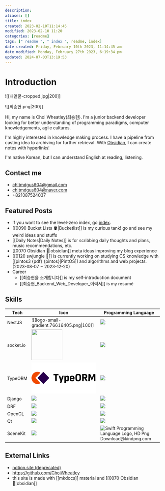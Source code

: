 ```yaml
---
description:
aliases: []
title: index
created: 2023-02-10T11:14:45
modified: 2023-02-10 11:20
categories: [readme]
tags: [" readme ", " index ", readme, index]
date created: Friday, February 10th 2023, 11:14:45 am
date modified: Monday, February 27th 2023, 6:19:34 pm
updated: 2024-07-03T13:19:53
---
```


# Introduction

![[내얼굴-cropped.jpg|200]]

![[최승현.png|200]]

Hi, my name is Choi Wheatley(최승현). I'm a junior backend developer looking for better understanding of programming paradigms, computer knowledgements, agile cultures.

I'm highly interested in knowledge making process. I have a pipeline from casting idea to archiving for further retrieval. With [Obsidian](https://obsidian.md), I can create notes with hyperlinks!

I'm native Korean, but I can understand English at reading, listening.

## Contact me

- chltmdgus604@gmail.com
- chltmdgus604@naver.com
- +821087524037

## Featured Posts

- If you want to see the level-zero index, go [index](https://choiwheatley.github.io/index/).
- [[0090 Bucket Lists 🪣|Bucketlist]] is my curious tank! go and see my weird ideas and stuffs
- [[Daily Notes|Daily Notes]] is for scribbing daily thoughts and plans, music recommendations, etc.
- [[0070 Obsidian 💎|obsidian]] meta ideas improving my blog experience
- [[0120 swjungle 🤖]] is currently working on studying CS knowledge with [[pintos3 {pdf} {pintos}|PintOS]] and algorithms and web projects. (2023-08-07 ~ 2023-12-20)
- Career
	- [[최승현을 소개합니다]] is my self-introduction document
	- [[최승현_Backend_Web_Developer_이력서]] is my resumé

## Skills

| Tech      | Icon                                                                                                                                  | Programming Language                                                                                                                                                                              |
| --------- | ------------------------------------------------------------------------------------------------------------------------------------- | ------------------------------------------------------------------------------------------------------------------------------------------------------------------------------------------------- |
| NestJS    | ![[logo-small-gradient.76616405.png\|100]]                                                                                            | <img src="https://upload.wikimedia.org/wikipedia/commons/thumb/4/4c/Typescript_logo_2020.svg/240px-Typescript_logo_2020.svg.png" style="height:100px;">                                           |
| socket.io | <img src="https://socket.io/images/logo.svg" style="height: 100px; width: 100px;">                                                    | <img src="https://upload.wikimedia.org/wikipedia/commons/3/3b/Javascript_Logo.png" style="height:100px;">                                                                                         |
| TypeORM   | <img src="https://github.com/typeorm/typeorm/raw/master/resources/logo_big.png" style="height: 100px;">                               | <img src="https://upload.wikimedia.org/wikipedia/commons/3/3b/Javascript_Logo.png" style="height:100px;">                                                                                         |
| Django    | <img src="https://static.djangoproject.com/img/logos/django-logo-positive.png" style="height:100px;">                                 | <img src="https://s3.dualstack.us-east-2.amazonaws.com/pythondotorg-assets/media/community/logos/python-logo-only.png" style="height:100px;">                                                     |
| DRF       | <img src="https://www.django-rest-framework.org/img/logo.png" style="height:100px">                                                   | <img src="https://s3.dualstack.us-east-2.amazonaws.com/pythondotorg-assets/media/community/logos/python-logo-only.png" style="height:100px;">                                                     |
| OpenGL    | <img src="https://upload.wikimedia.org/wikipedia/commons/thumb/e/e9/Opengl-logo.svg/320px-Opengl-logo.svg.png" style="height:100px;"> | <img src="https://upload.wikimedia.org/wikipedia/commons/1/18/ISO_C%2B%2B_Logo.svg" style="height:100px;">                                                                                        |
| Qt        | <img src="https://upload.wikimedia.org/wikipedia/commons/8/81/Qt_logo_neon_2022.svg" style="height:100px">                            | <img src="https://upload.wikimedia.org/wikipedia/commons/1/18/ISO_C%2B%2B_Logo.svg" style="height:100px;">                                                                                        |
| SceneKit  | <img src="https://developer.apple.com/assets/elements/icons/scenekit/scenekit-128x128.png" style="height:100px;">                     | <img src="https://www.kindpng.com/picc/m/17-179376_swift-programming-language-logo-hd-png-download.png" alt="Swift Programming Language Logo, HD Png Download@kindpng.com" style="height:100px;"> |

## External Links

- [notion.site (deprecated)](https://choiwheatley.notion.site)
- <https://github.com/ChoiWheatley>
- this site is made with [[mkdocs]] material and [[0070 Obsidian 💎|obsidian]]
